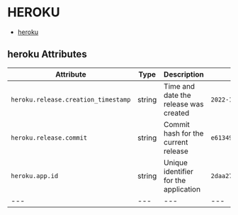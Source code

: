 
<!--- Hugo front matter used to generate the website version of this page:
--->

# HEROKU

- [heroku](#heroku)


## heroku Attributes

| Attribute  | Type | Description  | Examples  | Stability |
|---|---|---|---|---|
| `heroku.release.creation_timestamp` | string | Time and date the release was created  |`2022-10-23T18:00:42Z` | ![Experimental](https://img.shields.io/badge/-experimental-blue) |
| `heroku.release.commit` | string | Commit hash for the current release  |`e6134959463efd8966b20e75b913cafe3f5ec` | ![Experimental](https://img.shields.io/badge/-experimental-blue) |
| `heroku.app.id` | string | Unique identifier for the application  |`2daa2797-e42b-4624-9322-ec3f968df4da` | ![Experimental](https://img.shields.io/badge/-experimental-blue) |
|---|---|---|---|---|


